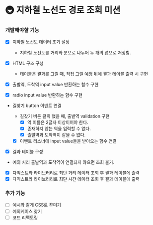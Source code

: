 # 🚇 지하철 노선도 경로 조회 미션

### 개발해야할 기능

- [x] 지하철 노선도 데이터 초기 설정

  - 지하철 노선도를 거리와 분으로 나누어 두 개의 맵으로 저장함.
- [x] HTML 구조 구성

  - 테이블은 결과를 그릴 때, 직접 그릴 예정 뒤에 결과 테이블 출력 시 구현
- [x] 출발역, 도착역 input value 반환하는 함수 구현
- [x] radio input value 반환하는 함수 구현
- 길찾기 button 이벤트 연결

  - 길찾기 버튼 클릭 했을 때, 출발역 validation 구현
    - [x] 역 이름은 2글자 이상이어야 한다.
    - [x] 존재하지 않는 역을 입력할 수 없다.
    - [x] 출발역과 도착역이 같을 수 없다.
  - [x] 이벤트 리스너에 input value들을 받아오는 함수 연결

- [x] 결과 테이블 구성
- 예외 처리 출발역과 도착역이 연결되지 않으면 조회 불가.
- [x] 다익스트라 라이브러리로 최단 거리 데이터 조회 후 결과 테이블에 출력
- [x] 다익스트라 라이브러리로 최단 시간 데이터 조회 후 결과 테이블에 출력

### 추가 기능

- [ ] 예시와 같게 CSS로 꾸미기
- [ ] 예외케이스 찾기
- [ ] 코드 리팩토링